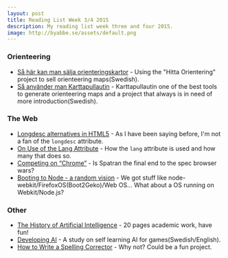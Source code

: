 ```yaml
---
layout: post
title: Reading List Week 3/4 2015
description: My reading list week three and four 2015.
image: http://byabbe.se/assets/default.png
---
```

### Orienteering

 - [Så här kan man sälja orienteringskartor](https://jonas106.wordpress.com/2015/01/21/sa-har-kan-man-salja-orienteringskartor/) - Using the "Hitta Orientering" project to sell orienteering maps(Swedish).
 - [Så använder man Karttapullautin](https://jonas106.wordpress.com/2012/11/12/sa-anvander-man-karttapullautin/) - Karttapullautin one of the best tools to generate orienteering maps and a project that always is in need of more introduction(Swedish).

### The Web

 - [Longdesc alternatives in HTML5](http://cookiecrook.com/longdesc/) - As I have been saying before, I'm not a fan of the `longdesc` attribute.
 - [On Use of the Lang Attribute](http://blog.adrianroselli.com/2015/01/on-use-of-lang-attribute.html) - How the `lang` attribute is used and how many that does so.
 - [Competing on “Chrome”](http://aaron-gustafson.com/notebook/competing-on-chrome/) - Is Spatran the final end to the spec browser wars?
 - [Booting to Node - a random vision](https://medium.com/javascript-ecosystem/booting-to-node-2d620ac5402) - We got stuff like node-webkit/FirefoxOS(Boot2Geko)/Web OS... What about a OS running on Webkit/Node.js?

### Other

 - [The History of Artificial Intelligence](http://courses.cs.washington.edu/courses/csep590a/06au/projects/history-ai.pdf) - 20 pages academic work, have fun!
 - [Developing AI](http://www.bth.se/fou/cuppsats.nsf/all/c3a74266cab3055fc1257b86004f30aa/$file/Utvecklande%20AI%20-%20Sara%20Larsson_Mattis%20Axelsson.pdf) - A study on self learning AI for games(Swedish/English).
 - [How to Write a Spelling Corrector](http://www.norvig.com/spell-correct.html) - Why not? Could be a fun project.